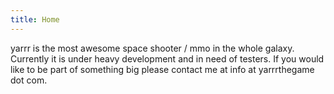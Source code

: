 ```yaml
---
title: Home
---
```


yarrr is the most awesome space shooter / mmo in the whole galaxy. Currently it is under heavy
development and in need of testers. If you would like to be part of something big please contact me
at info at yarrrthegame dot com.

